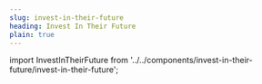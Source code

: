 ```yaml
---
slug: invest-in-their-future
heading: Invest In Their Future
plain: true
---
```

import InvestInTheirFuture from '../../components/invest-in-their-future/invest-in-their-future';

<InvestInTheirFuture/>